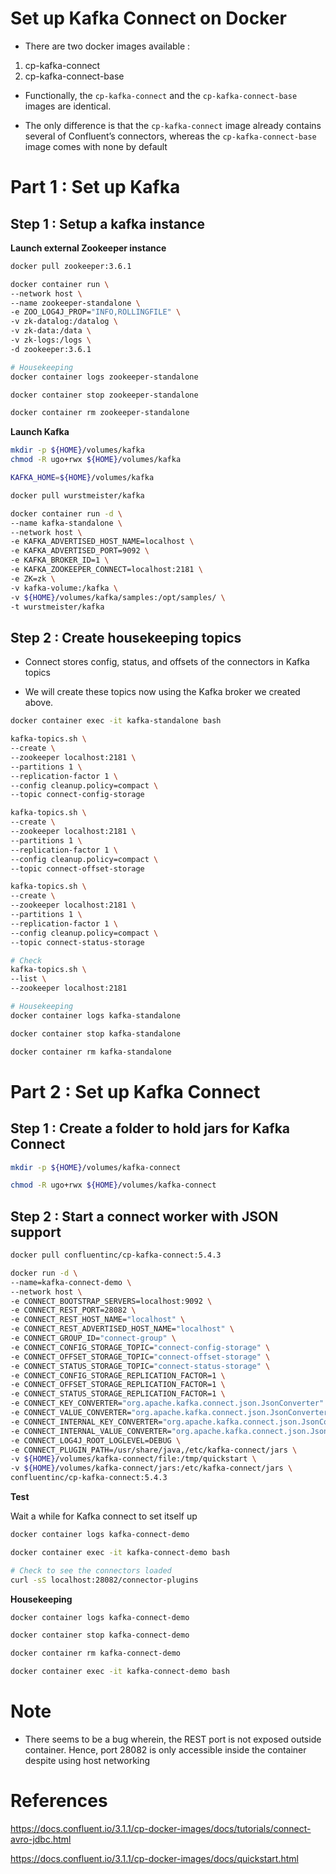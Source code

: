 
# Set up Kafka Connect on Docker

* There are two docker images available :

 1. cp-kafka-connect
 2. cp-kafka-connect-base

* Functionally, the `cp-kafka-connect` and the `cp-kafka-connect-base` images are identical. 

* The only difference is that the `cp-kafka-connect` image already contains several 
  of Confluent’s connectors, whereas the `cp-kafka-connect-base` image comes with none 
  by default

# Part 1 : Set up Kafka

## Step 1 : Setup a kafka instance

**Launch external Zookeeper instance**

```bash
docker pull zookeeper:3.6.1

docker container run \
--network host \
--name zookeeper-standalone \
-e ZOO_LOG4J_PROP="INFO,ROLLINGFILE" \
-v zk-datalog:/datalog \
-v zk-data:/data \
-v zk-logs:/logs \
-d zookeeper:3.6.1
```

```bash
# Housekeeping
docker container logs zookeeper-standalone

docker container stop zookeeper-standalone

docker container rm zookeeper-standalone
```

**Launch Kafka**

```bash
mkdir -p ${HOME}/volumes/kafka
chmod -R ugo+rwx ${HOME}/volumes/kafka

KAFKA_HOME=${HOME}/volumes/kafka

docker pull wurstmeister/kafka

docker container run -d \
--name kafka-standalone \
--network host \
-e KAFKA_ADVERTISED_HOST_NAME=localhost \
-e KAFKA_ADVERTISED_PORT=9092 \
-e KAFKA_BROKER_ID=1 \
-e KAFKA_ZOOKEEPER_CONNECT=localhost:2181 \
-e ZK=zk \
-v kafka-volume:/kafka \
-v ${HOME}/volumes/kafka/samples:/opt/samples/ \
-t wurstmeister/kafka
```

## Step 2 : Create housekeeping topics

* Connect stores config, status, and offsets of the connectors in Kafka topics

* We will create these topics now using the Kafka broker we created above.

```bash
docker container exec -it kafka-standalone bash

kafka-topics.sh \
--create \
--zookeeper localhost:2181 \
--partitions 1 \
--replication-factor 1 \
--config cleanup.policy=compact \
--topic connect-config-storage

kafka-topics.sh \
--create \
--zookeeper localhost:2181 \
--partitions 1 \
--replication-factor 1 \
--config cleanup.policy=compact \
--topic connect-offset-storage

kafka-topics.sh \
--create \
--zookeeper localhost:2181 \
--partitions 1 \
--replication-factor 1 \
--config cleanup.policy=compact \
--topic connect-status-storage

# Check
kafka-topics.sh \
--list \
--zookeeper localhost:2181
```

```bash
# Housekeeping
docker container logs kafka-standalone

docker container stop kafka-standalone

docker container rm kafka-standalone
```

# Part 2 : Set up Kafka Connect

## Step 1 : Create a folder to hold jars for Kafka Connect

```bash
mkdir -p ${HOME}/volumes/kafka-connect

chmod -R ugo+rwx ${HOME}/volumes/kafka-connect
```

## Step 2 : Start a connect worker with JSON support

```bash
docker pull confluentinc/cp-kafka-connect:5.4.3

docker run -d \
--name=kafka-connect-demo \
--network host \
-e CONNECT_BOOTSTRAP_SERVERS=localhost:9092 \
-e CONNECT_REST_PORT=28082 \
-e CONNECT_REST_HOST_NAME="localhost" \
-e CONNECT_REST_ADVERTISED_HOST_NAME="localhost" \
-e CONNECT_GROUP_ID="connect-group" \
-e CONNECT_CONFIG_STORAGE_TOPIC="connect-config-storage" \
-e CONNECT_OFFSET_STORAGE_TOPIC="connect-offset-storage" \
-e CONNECT_STATUS_STORAGE_TOPIC="connect-status-storage" \
-e CONNECT_CONFIG_STORAGE_REPLICATION_FACTOR=1 \
-e CONNECT_OFFSET_STORAGE_REPLICATION_FACTOR=1 \
-e CONNECT_STATUS_STORAGE_REPLICATION_FACTOR=1 \
-e CONNECT_KEY_CONVERTER="org.apache.kafka.connect.json.JsonConverter" \
-e CONNECT_VALUE_CONVERTER="org.apache.kafka.connect.json.JsonConverter" \
-e CONNECT_INTERNAL_KEY_CONVERTER="org.apache.kafka.connect.json.JsonConverter" \
-e CONNECT_INTERNAL_VALUE_CONVERTER="org.apache.kafka.connect.json.JsonConverter" \
-e CONNECT_LOG4J_ROOT_LOGLEVEL=DEBUG \
-e CONNECT_PLUGIN_PATH=/usr/share/java,/etc/kafka-connect/jars \
-v ${HOME}/volumes/kafka-connect/file:/tmp/quickstart \
-v ${HOME}/volumes/kafka-connect/jars:/etc/kafka-connect/jars \
confluentinc/cp-kafka-connect:5.4.3
```

**Test**

Wait a while for Kafka connect to set itself up

```bash
docker container logs kafka-connect-demo

docker container exec -it kafka-connect-demo bash

# Check to see the connectors loaded
curl -sS localhost:28082/connector-plugins 
```

**Housekeeping**

```bash
docker container logs kafka-connect-demo

docker container stop kafka-connect-demo

docker container rm kafka-connect-demo

docker container exec -it kafka-connect-demo bash
```

# Note

* There seems to be a bug wherein, the REST port is not exposed outside container.
  Hence, port 28082 is only accessible inside the container despite using host networking

References
==========
https://docs.confluent.io/3.1.1/cp-docker-images/docs/tutorials/connect-avro-jdbc.html

https://docs.confluent.io/3.1.1/cp-docker-images/docs/quickstart.html
